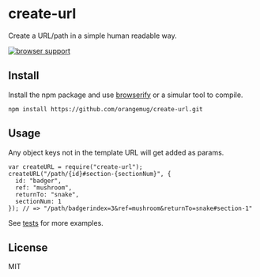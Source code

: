 # create-url
Create a URL/path in a simple human readable way.

[![browser support](https://ci.testling.com/orangemug/create-url.png)](https://ci.testling.com/orangemug/create-url)


## Install
Install the npm package and use [browserify](https://github.com/substack/http-browserify) or a simular tool to compile.

    npm install https://github.com/orangemug/create-url.git


## Usage
Any object keys not in the template URL will get added as params.

    var createURL = require("create-url");
    createURL("/path/{id}#section-{sectionNum}", {
      id: "badger",
      ref: "mushroom",
      returnTo: "snake",
      sectionNum: 1
    }); // => "/path/badgerindex=3&ref=mushroom&returnTo=snake#section-1"

See [tests](test/index.js) for more examples.


## License
MIT
